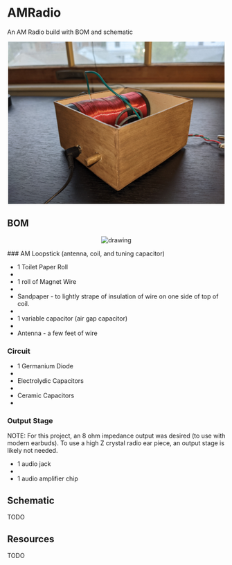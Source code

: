 # AMRadio
An AM Radio build with BOM and schematic
<p align="center">
 <img src="https://github.com/estods3/AMRadio/blob/main/radioisometric.jpg" alt="drawing" width="500"/>
</p>

## BOM

<p align="center">
 <img src="https://github.com/estods3/AMRadio/blob/main/radiotopdown.jpg" alt="drawing" width="500"/>
</p>
### AM Loopstick (antenna, coil, and tuning capacitor)

* 1 Toilet Paper Roll
* 
* 1 roll of Magnet Wire
* 
* Sandpaper - to lightly strape of insulation of wire on one side of top of coil.
* 
* 1 variable capacitor (air gap capacitor)
* 
* Antenna - a few feet of wire

### Circuit
* 1 Germanium Diode
* 
* Electrolydic Capacitors
* 
* Ceramic Capacitors
* 
### Output Stage
NOTE: For this project, an 8 ohm impedance output was desired (to use with modern earbuds). To use a high Z crystal radio ear piece, an output stage is likely not needed.
* 1 audio jack
* 
* 1 audio amplifier chip

## Schematic
TODO


## Resources
TODO
